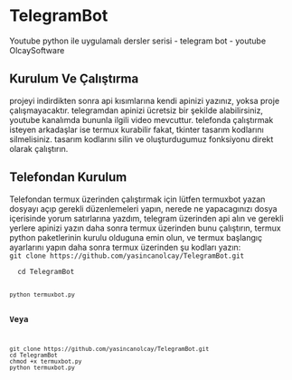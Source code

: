 # TelegramBot
Youtube python ile uygulamalı dersler serisi -  telegram bot - youtube OlcaySoftware
<h2>Kurulum Ve Çalıştırma</h2>
projeyi indirdikten sonra api kısımlarına kendi apinizi yazınız, yoksa proje çalışmayacaktır.
telegramdan apinizi ücretsiz bir şekilde alabilirsiniz, youtube kanalımda bununla ilgili video mevcuttur.
telefonda çalıştırmak isteyen arkadaşlar ise termux kurabilir fakat, tkinter tasarım kodlarını silmelisiniz.
tasarım kodlarını silin ve oluşturdugumuz fonksiyonu direkt olarak çalıştırın.
<h2>Telefondan Kurulum</h2>
Telefondan termux üzerinden çalıştırmak için lütfen termuxbot yazan dosyayı açıp gerekli düzenlemeleri yapın,
nerede ne yapacagınızı dosya içerisinde yorum satırlarına yazdım, telegram üzerinden api alın ve gerekli yerlere apinizi yazın
daha sonra termux üzerinden bunu çalıştırın, termux python paketlerinin kurulu olduguna emin olun, ve termux başlangıç ayarlarını yapın
daha sonra termux üzerinden
şu kodları yazın:
<code>
git clone https://github.com/yasincanolcay/TelegramBot.git
</code>
<code>
  cd TelegramBot
 </>
 <code>
python termuxbot.py
 </code>
<h3>Veya</h3>
<code>
git clone https://github.com/yasincanolcay/TelegramBot.git
cd TelegramBot
chmod +x termuxbot.py
python termuxbot.py
</code>
